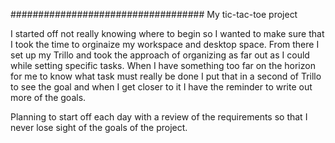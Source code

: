 ###################################
My tic-tac-toe project

I started off not really knowing where to begin so I wanted to make sure that I took the time to orginaize my workspace and desktop space. From there I set up my Trillo and took the approach of organizing as far out as I could while setting specific tasks. When I have something too far on the horizon for me to know what task must really be done I put that in a second of Trillo to see the goal and when I get closer to it I have the reminder to write out more of the goals.

Planning to start off each day with a review of the requirements so that I never lose sight of the goals of the project.
